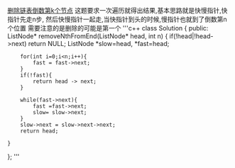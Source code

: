 [删除链表倒数第k个节点](https://leetcode-cn.com/problems/remove-nth-node-from-end-of-list/)
这题要求一次遍历就得出结果,基本思路就是快慢指针,快指针先走n步, 然后快慢指针一起走,当快指针到头的时候,慢指针也就到了倒数第n个位置
需要注意的是删除的可能是第一个
'''c++
class Solution {
public:
    ListNode* removeNthFromEnd(ListNode* head, int n) {
        if(!head|!head->next) return NULL;
        ListNode *slow=head, *fast=head;
        
        for(int i=0;i<n;i++){
            fast = fast->next;
        }
        if(!fast){
            return head -> next;    
        }
        
        while(fast->next){
            fast =fast->next;
            slow= slow->next;
        }
        slow->next = slow->next->next;
        return head;
        
    }
};
'''
